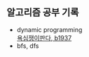 ## 알고리즘 공부 기록

- dynamic programming  
  [욕심쟁이판다, b1937](https://www.acmicpc.net/problem/1937)
- bfs, dfs
